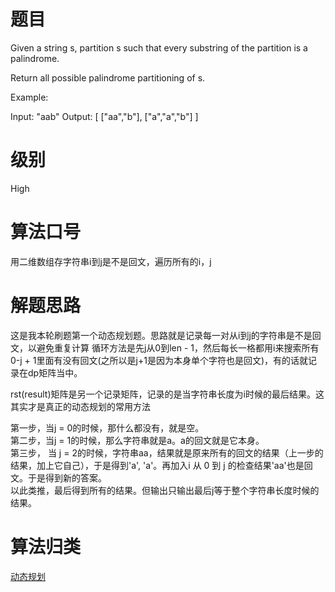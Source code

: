 # 题目
Given a string s, partition s such that every substring of the partition is a palindrome.

Return all possible palindrome partitioning of s.

Example:

Input: "aab"
Output:
[
  ["aa","b"],
  ["a","a","b"]
]

# 级别 
High

# 算法口号
用二维数组存字符串i到j是不是回文，遍历所有的i，j

# 解题思路
这是我本轮刷题第一个动态规划题。思路就是记录每一对从i到j的字符串是不是回文，以避免重复计算
循环方法是先j从0到len - 1，然后每长一格都用i来搜索所有0-j + 1里面有没有回文(之所以是j+1是因为本身单个字符也是回文)，有的话就记录在dp矩阵当中。<p>
rst(result)矩阵是另一个记录矩阵，记录的是当字符串长度为i时候的最后结果。这其实才是真正的动态规划的常用方法
<p>第一步，当j = 0的时候，那什么都没有，就是空。<br>
第二步，当j = 1的时候，那么字符串就是a。a的回文就是它本身。<br>
第三步， 当 j = 2的时候，字符串aa，结果就是原来所有的回文的结果（上一步的结果，加上它自己），于是得到'a', 'a'。再加入i 从 0 到 j 的检查结果'aa'也是回文。于是得到新的答案。
<br>
以此类推，最后得到所有的结果。但输出只输出最后j等于整个字符串长度时候的结果。

# 算法归类
<a href="../../../DP.md">动态规划</a>